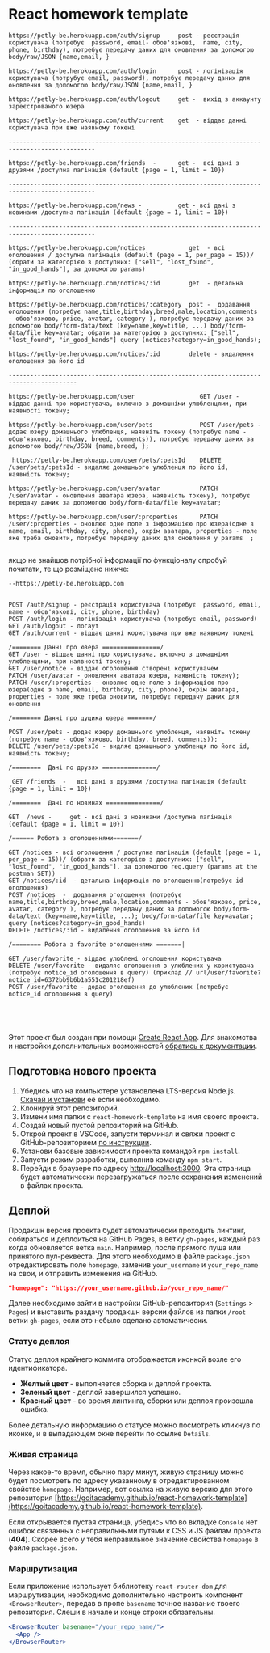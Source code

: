 # React homework template

```
https://petly-be.herokuapp.com/auth/signup     post - реєстрація користувача (потребує  password, email- обов'язкові,  name, city, phone, birthday), потребує передачу даних для оновлення за допомогою body/raw/JSON {name,email, }

https://petly-be.herokuapp.com/auth/login      post - логінізація користувача (потрубує email, password), потребує передачу даних для оновлення за допомогою body/raw/JSON {name,email, }

https://petly-be.herokuapp.com/auth/logout     get -  вихід з аккаунту зареєстрованого юзера

https://petly-be.herokuapp.com/auth/current    get  - віддає данні користувача при вже наявному токені

----------------------------------------------------------------------------------------------

https://petly-be.herokuapp.com/friends  -      get -  всі дані з друзями /доступна пагінація (default {page = 1, limit = 10})

----------------------------------------------------------------------------------------------

https://petly-be.herokuapp.com/news -          get - всі дані з новинами /доступна пагінація (default {page = 1, limit = 10})

----------------------------------------------------------------------------------------------

https://petly-be.herokuapp.com/notices            get  - всі оголошення / доступна пагінація (default (page = 1, per_page = 15))/ (обрати за категорією з доступних: ["sell", "lost_found", "in_good_hands"], за допомогою params)

https://petly-be.herokuapp.com/notices/:id        get  - детальна інформація по оголошенню

https://petly-be.herokuapp.com/notices/:category  post -  додавання оголошення (потребує name,title,birthday,breed,male,location,comments - обов'язково, price, avatar, category ), потребує передачу даних за допомогою body/form-data/text (key=name,key=title, ...) body/form-data/file key=avatar; обрати за категорією з доступних: ["sell", "lost_found", "in_good_hands"] query (notices?category=in_good_hands);

https://petly-be.herokuapp.com/notices/:id        delete - видалення оголошення за його id

-----------------------------------------------------------------------------------------

https://petly-be.herokuapp.com/user                  GET /user - віддає данні про користувача, включно з домашніми улюбленцями, при наявності токену;

https://petly-be.herokuapp.com/user/pets             POST /user/pets - додає юзеру домашнього улюбленця, наявніть токену (потребує name - обов'язково, birthday, breed, comments)), потребує передачу даних за допомогою body/raw/JSON {name,breed, };

 https://petly-be.herokuapp.com/user/pets/:petsId    DELETE /user/pets/:petsId - видаляє домашнього улюбленця по його id, наявність токену;

https://petly-be.herokuapp.com/user/avatar           PATCH /user/avatar - оновлення аватара юзера, наявність токену), потребує передачу даних за допомогою body/form-data/file key=avatar;

https://petly-be.herokuapp.com/user/:properties      PATCH /user/:properties - оновлює одне поле з інформацією про юзера(одне з name, email, birthday, city, phone), окрім аватара, properties - поле яке треба оновити, потребує передачу даних для оновлення у params  ;


```

якщо не знайшов потрібної інформації по функціоналу спробуй почитати, те що розміщено нижче:

```
--https://petly-be.herokuapp.com


POST /auth/signup - реєстрація користувача (потребує  password, email, name - обов'язкові, city, phone, birthday)
POST /auth/login - логінізація користувача (потребує email, password)
GET /auth/logout - логаут
GET /auth/current - віддає данні користувача при вже наявному токені

/======== Данні про юзера ================/
GET /user - віддає данні про користувача, включно з домашніми улюбленцями, при наявності токену;
GET /user/notice - віддає оголошення створені користувачем
PATCH /user/avatar - оновлення аватара юзера, наявність токену);
PATCH /user/:properties - оновлює одне поле з інформацією про юзера(одне з name, email, birthday, city, phone), окрім аватара, properties - поле яке треба оновити, потребує передачу даних для оновлення

/======== Данні про цуцика юзера =======/

POST /user/pets - додає юзеру домашнього улюбленця, наявніть токену (потребує name - обов'язково, birthday, breed, comments));
DELETE /user/pets/:petsId - видляє домашнього улюбленця по його id, наявність токену;

/========  Дані по друзях ===============/

 GET /friends  -   всі дані з друзями /доступна пагінація (default {page = 1, limit = 10})

/========  Дані по новинах ===============/

GET  /news -     get - всі дані з новинами /доступна пагінація (default {page = 1, limit = 10})

/====== Робота з оголошеннями=======/

GET /notices - всі оголошення / доступна пагінація (default (page = 1, per_page = 15))/ (обрати за категорією з доступних: ["sell", "lost_found", "in_good_hands"], за допомогою req.query (params at the postman SET))
GET /notices/:id  - детальна інформація по оголошенню(потребує id оголошення)
POST /notices  -  додавання оголошення (потребує name,title,birthday,breed,male,location,comments - обов'язково, price, avatar, category ), потребує передачу даних за допомогою body/form-data/text (key=name,key=title, ...); body/form-data/file key=avatar; query (notices?category=in_good_hands)
DELETE /notices/:id - видалення оголошення за його id

/======== Робота з favorite оголошеннями =======|

GET /user/favorite - віддає улюблені оголошення користувача
DELETE /user/favorite - видаляє оголошення з улюблених у користувача (потребує notice_id оголошення в query) (приклад // url/user/favorite?notice_id=6372bb9b6b1a551c201218ef)
POST /user/favorite - додає оголошення до улюблених (потребує notice_id оголошення в query)





```

Этот проект был создан при помощи [Create React App](https://github.com/facebook/create-react-app). Для знакомства и настройки
дополнительных возможностей [обратись к документации](https://facebook.github.io/create-react-app/docs/getting-started).

## Подготовка нового проекта

1. Убедись что на компьютере установлена LTS-версия Node.js. [Скачай и установи](https://nodejs.org/en/) её если необходимо.
2. Клонируй этот репозиторий.
3. Измени имя папки с `react-homework-template` на имя своего проекта.
4. Создай новый пустой репозиторий на GitHub.
5. Открой проект в VSCode, запусти терминал и свяжи проект с GitHub-репозиторием
   [по инструкции](https://docs.github.com/en/get-started/getting-started-with-git/managing-remote-repositories#changing-a-remote-repositorys-url).
6. Установи базовые зависимости проекта командой `npm install`.
7. Запусти режим разработки, выполнив команду `npm start`.
8. Перейди в браузере по адресу [http://localhost:3000](http://localhost:3000). Эта страница будет автоматически перезагружаться после
   сохранения изменений в файлах проекта.

## Деплой

Продакшн версия проекта будет автоматически проходить линтинг, собираться и деплоиться на GitHub Pages, в ветку `gh-pages`, каждый раз когда
обновляется ветка `main`. Например, после прямого пуша или принятого пул-реквеста. Для этого необходимо в файле `package.json`
отредактировать поле `homepage`, заменив `your_username` и `your_repo_name` на свои, и отправить изменения на GitHub.

```json
"homepage": "https://your_username.github.io/your_repo_name/"
```

Далее необходимо зайти в настройки GitHub-репозитория (`Settings` > `Pages`) и выставить раздачу продакшн версии файлов из папки `/root`
ветки `gh-pages`, если это небыло сделано автоматически.

### Статус деплоя

Статус деплоя крайнего коммита отображается иконкой возле его идентификатора.

- **Желтый цвет** - выполняется сборка и деплой проекта.
- **Зеленый цвет** - деплой завершился успешно.
- **Красный цвет** - во время линтинга, сборки или деплоя произошла ошибка.

Более детальную информацию о статусе можно посмотреть кликнув по иконке, и в выпадающем окне перейти по ссылке `Details`.

### Живая страница

Через какое-то время, обычно пару минут, живую страницу можно будет посмотреть по адресу указанному в отредактированном свойстве `homepage`.
Например, вот ссылка на живую версию для этого репозитория
[https://goitacademy.github.io/react-homework-template](https://goitacademy.github.io/react-homework-template).

Если открывается пустая страница, убедись что во вкладке `Console` нет ошибок связанных с неправильными путями к CSS и JS файлам проекта
(**404**). Скорее всего у тебя неправильное значение свойства `homepage` в файле `package.json`.

### Маршрутизация

Если приложение использует библиотеку `react-router-dom` для маршрутизации, необходимо дополнительно настроить компонент `<BrowserRouter>`,
передав в пропе `basename` точное название твоего репозитория. Слеши в начале и конце строки обязательны.

```jsx
<BrowserRouter basename="/your_repo_name/">
  <App />
</BrowserRouter>
```
